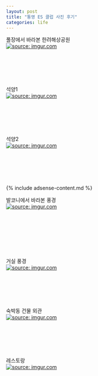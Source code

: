 ```yaml
---
layout: post
title: "통영 ES 클럽 사진 후기"
categories: life
---
```


풀장에서 바라본 한려해상공원<BR>
<a href="https://imgur.com/clHLLcd"><img src="https://i.imgur.com/clHLLcd.jpg" title="source: imgur.com" /></a>
<BR> <BR> <BR> <BR> <BR> <BR>

석양1<BR>
<a href="https://imgur.com/VwGExwb"><img src="https://i.imgur.com/VwGExwb.jpg" title="source: imgur.com" /></a>
<BR> <BR> <BR> <BR> <BR> <BR>

석양2<BR>
<a href="https://imgur.com/RZ8I79z"><img src="https://i.imgur.com/RZ8I79z.jpg" title="source: imgur.com" /></a>
<BR> <BR> <BR> <BR> <BR> <BR>

{% include adsense-content.md %}

발코니에서 바라본 풍경<BR>
<a href="https://imgur.com/MKm7R6W"><img src="https://i.imgur.com/MKm7R6W.jpg" title="source: imgur.com" /></a>

<BR> <BR> <BR> <BR> <BR> <BR>

거실 풍경<BR>
<a href="https://imgur.com/Z5Fp2x8"><img src="https://i.imgur.com/Z5Fp2x8.jpg" title="source: imgur.com" /></a>
<BR> <BR> <BR> <BR> <BR> <BR>

숙박동 건물 외관<BR>
<a href="https://imgur.com/RkPp2Kg"><img src="https://i.imgur.com/RkPp2Kg.jpg" title="source: imgur.com" /></a>
<BR> <BR> <BR> <BR> <BR> <BR>


레스토랑<BR>
<a href="https://imgur.com/sM4rGZ6"><img src="https://i.imgur.com/sM4rGZ6.jpg" title="source: imgur.com" /></a>
<BR> <BR> <BR> <BR> <BR> <BR>
